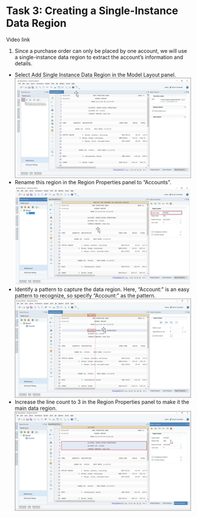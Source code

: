 # Task 3: Creating a Single-Instance Data Region #

Video link

1. Since a purchase order can only be placed by one account, we will use a single-instance data region to extract the account’s information and details.                       
+  Select Add Single Instance Data Region in the Model Layout panel. 
![alt image](https://github.com/Raghukashyap1143/Astera-s-lab/blob/main/LabguideBhav/2.png?raw=true)
+   Rename this region in the Region Properties panel to “Accounts”.
![alt image](https://github.com/Raghukashyap1143/Astera-s-lab/blob/main/LabguideBhav/3.png?raw=true)
+   Identify a pattern to capture the data region. Here, “Account:” is an easy pattern to recognize, so specify “Account:” as the pattern.
![alt image](https://github.com/Raghukashyap1143/Astera-s-lab/blob/main/LabguideBhav/4.png?raw=true)
+   Increase the line count to 3 in the Region Properties panel to make it the main data region.
![alt image](https://github.com/Raghukashyap1143/Astera-s-lab/blob/main/LabguideBhav/5.png?raw=true)